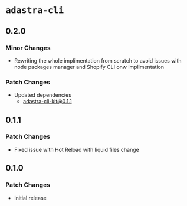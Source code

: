 # `adastra-cli`

## 0.2.0

### Minor Changes

- Rewriting the whole implimentation from scratch to avoid issues with node packages manager and Shopify CLI onw implimentation

### Patch Changes

- Updated dependencies
  - adastra-cli-kit@0.1.1

## 0.1.1

### Patch Changes

- Fixed issue with Hot Reload with liquid files change

## 0.1.0

### Patch Changes

- Initial release
